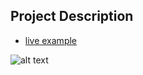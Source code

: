 ## Project Description

* [live example](https://tae898.github.io/website-templates/startbootstrap-grayscale-1.0.3)

![alt text](https://github.com/learning-zone/website-templates/blob/master/assets/startbootstrap-grayscale-1.0.3.png "startbootstrap-grayscale-1.0.3")
